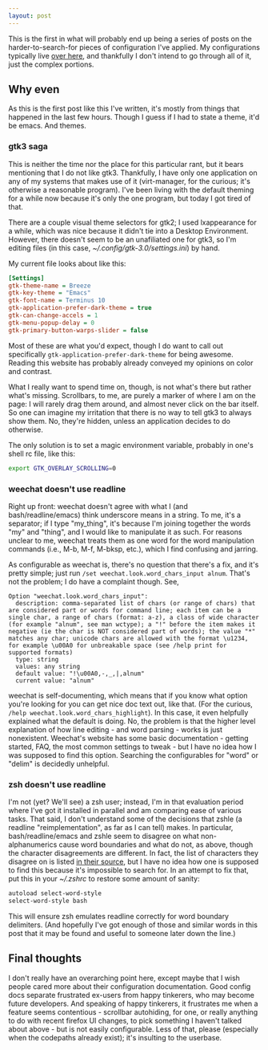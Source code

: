 ```yaml
---
layout: post
---
```


This is the first in what will probably end up being a series of posts
on the harder-to-search-for pieces of configuration I've applied.  My
configurations typically live
[over here](https://github.com/BUILDS-/Config-File-Cache/tree/master/frozencemetery),
and thankfully I don't intend to go through all of it, just the
complex portions.

## Why even

As this is the first post like this I've written, it's mostly from
things that happened in the last few hours.  Though I guess if I had
to state a theme, it'd be emacs.  And themes.

### gtk3 saga

This is neither the time nor the place for this particular rant, but
it bears mentioning that I do not like gtk3.  Thankfully, I have only
one application on any of my systems that makes use of it
(virt-manager, for the curious; it's otherwise a reasonable program).
I've been living with the default theming for a while now because it's
only the one program, but today I got tired of that.

There are a couple visual theme selectors for gtk2; I used
lxappearance for a while, which was nice because it didn't tie into a
Desktop Environment.  However, there doesn't seem to be an unafiliated
one for gtk3, so I'm editing files (in this case,
*~/.config/gtk-3.0/settings.ini*) by hand.

My current file looks about like this:

```ini
[Settings]
gtk-theme-name = Breeze
gtk-key-theme = "Emacs"
gtk-font-name = Terminus 10
gtk-application-prefer-dark-theme = true
gtk-can-change-accels = 1
gtk-menu-popup-delay = 0
gtk-primary-button-warps-slider = false
```

Most of these are what you'd expect, though I do want to call out
specifically `gtk-application-prefer-dark-theme` for being awesome.
Reading this website has probably already conveyed my opinions on
color and contrast.

What I really want to spend time on, though, is not what's there but
rather what's missing.  Scrollbars, to me, are purely a marker of
where I am on the page: I will rarely drag them around, and almost
never click on the bar itself.  So one can imagine my irritation that
there is no way to tell gtk3 to always show them.  No, they're hidden,
unless an application decides to do otherwise.

The only solution is to set a magic environment variable, probably in
one's shell rc file, like this:

```bash
export GTK_OVERLAY_SCROLLING=0
```

### weechat doesn't use readline

Right up front: weechat doesn't agree with what I (and
bash/readline/emacs) think underscore means in a string.  To me, it's
a separator; if I type "my_thing", it's because I'm joining together
the words "my" and "thing", and I would like to manipulate it as such.
For reasons unclear to me, weechat treats them as one word for the
word manipulation commands (i.e., M-b, M-f, M-bksp, etc.), which I
find confusing and jarring.

As configurable as weechat is, there's no question that there's a fix,
and it's pretty simple; just run
`/set weechat.look.word_chars_input alnum`.  That's not the problem; I do have
a complaint though.  See,

```
Option "weechat.look.word_chars_input":
  description: comma-separated list of chars (or range of chars) that are considered part or words for command line; each item can be a single char, a range of chars (format: a-z), a class of wide character (for example "alnum", see man wctype); a "!" before the item makes it negative (ie the char is NOT considered part of words); the value "*" matches any char; unicode chars are allowed with the format \u1234, for example \u00A0 for unbreakable space (see /help print for supported formats)
  type: string
  values: any string
  default value: "!\u00A0,-,_,|,alnum"
  current value: "alnum"
```

weechat is self-documenting, which means that if you know what option
you're looking for you can get nice doc text out, like that.  (For the
curious, `/help weechat.look.word_chars_highlight`).  In this case, it
even helpfully explained what the default is doing.  No, the problem is
that the higher level explanation of how line editing - and word
parsing - works is just nonexistent.  Weechat's website has some basic
documentation - getting started, FAQ, the most common settings to
tweak - but I have no idea how I was supposed to find this option.
Searching the configurables for "word" or "delim" is decidedly
unhelpful.

### zsh doesn't use readline

I'm not (yet?  We'll see) a zsh user; instead, I'm in that evaluation
period where I've got it installed in parallel and am comparing ease
of various tasks.  That said, I don't understand some of the decisions
that zshle (a readline "reimplementation", as far as I can tell)
makes.  In particular, bash/readline/emacs and zshle seem to disagree
on what non-alphanumerics cause word boundaries and what do not, as
above, though the character disagreements are different.  In fact, the
list of characters they disagree on is listed
[in their source](https://github.com/zsh-users/zsh/blob/6d6b63c884a7484334a22671d2bd6ca138bb8751/Src/zsh_system.h#L440),
but I have no idea how one is supposed to find this because it's
impossible to search for.  In an attempt to fix that, put this in your
*~/.zshrc* to restore some amount of sanity:

```sh
autoload select-word-style
select-word-style bash
```

This will ensure zsh emulates readline correctly for word boundary
delimiters.  (And hopefully I've got enough of those and similar words
in this post that it may be found and useful to someone later down the
line.)

## Final thoughts

I don't really have an overarching point here, except maybe that I
wish people cared more about their configuration documentation.  Good
config docs separate frustrated ex-users from happy tinkerers, who may
become future developers.  And speaking of happy tinkerers, it
frustrates me when a feature seems contentious - scrollbar autohiding,
for one, or really anything to do with recent firefox UI changes, to
pick something I haven't talked about above - but is not easily
configurable.  Less of that, please (especially when the codepaths
already exist); it's insulting to the userbase.
